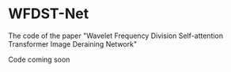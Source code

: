 # WFDST-Net
The code of the paper "Wavelet Frequency Division Self-attention Transformer Image Deraining Network"

Code coming soon
